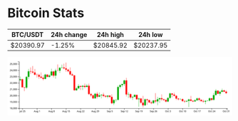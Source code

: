 # Bitcoin Stats

BTC/USDT|24h change|24h high|24h low|
|---|---|---|---|
|$20390.97|-1.25%|$20845.92|$20237.95|

<img src="./chart.svg">
